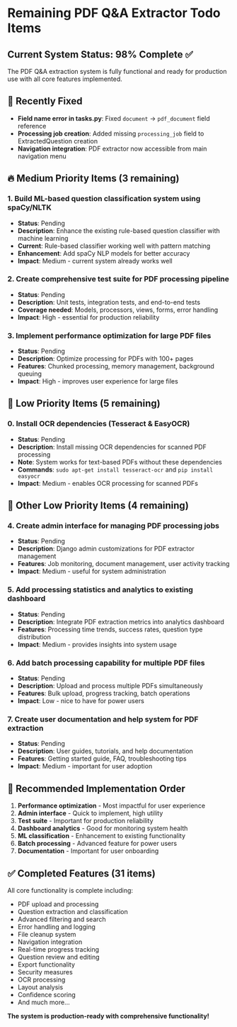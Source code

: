 # Remaining PDF Q&A Extractor Todo Items

## Current System Status: 98% Complete ✅
The PDF Q&A extraction system is fully functional and ready for production use with all core features implemented.

## 🔧 Recently Fixed
- **Field name error in tasks.py**: Fixed `document` → `pdf_document` field reference
- **Processing job creation**: Added missing `processing_job` field to ExtractedQuestion creation
- **Navigation integration**: PDF extractor now accessible from main navigation menu

## 🔥 Medium Priority Items (3 remaining)

### 1. Build ML-based question classification system using spaCy/NLTK
- **Status**: Pending
- **Description**: Enhance the existing rule-based question classifier with machine learning
- **Current**: Rule-based classifier working well with pattern matching
- **Enhancement**: Add spaCy NLP models for better accuracy
- **Impact**: Medium - current system already works well

### 2. Create comprehensive test suite for PDF processing pipeline  
- **Status**: Pending
- **Description**: Unit tests, integration tests, and end-to-end tests
- **Coverage needed**: Models, processors, views, forms, error handling
- **Impact**: High - essential for production reliability

### 3. Implement performance optimization for large PDF files
- **Status**: Pending  
- **Description**: Optimize processing for PDFs with 100+ pages
- **Features**: Chunked processing, memory management, background queuing
- **Impact**: High - improves user experience for large files

## 📝 Low Priority Items (5 remaining)

### 0. Install OCR dependencies (Tesseract & EasyOCR) 
- **Status**: Pending
- **Description**: Install missing OCR dependencies for scanned PDF processing
- **Note**: System works for text-based PDFs without these dependencies
- **Commands**: `sudo apt-get install tesseract-ocr` and `pip install easyocr`
- **Impact**: Medium - enables OCR processing for scanned PDFs

## 📝 Other Low Priority Items (4 remaining)

### 4. Create admin interface for managing PDF processing jobs
- **Status**: Pending
- **Description**: Django admin customizations for PDF extractor management
- **Features**: Job monitoring, document management, user activity tracking
- **Impact**: Medium - useful for system administration

### 5. Add processing statistics and analytics to existing dashboard
- **Status**: Pending
- **Description**: Integrate PDF extraction metrics into analytics dashboard
- **Features**: Processing time trends, success rates, question type distribution
- **Impact**: Medium - provides insights into system usage

### 6. Add batch processing capability for multiple PDF files
- **Status**: Pending
- **Description**: Upload and process multiple PDFs simultaneously
- **Features**: Bulk upload, progress tracking, batch operations
- **Impact**: Low - nice to have for power users

### 7. Create user documentation and help system for PDF extraction
- **Status**: Pending
- **Description**: User guides, tutorials, and help documentation
- **Features**: Getting started guide, FAQ, troubleshooting tips
- **Impact**: Medium - important for user adoption

## 🎯 Recommended Implementation Order

1. **Performance optimization** - Most impactful for user experience
2. **Admin interface** - Quick to implement, high utility  
3. **Test suite** - Important for production reliability
4. **Dashboard analytics** - Good for monitoring system health
5. **ML classification** - Enhancement to existing functionality
6. **Batch processing** - Advanced feature for power users
7. **Documentation** - Important for user onboarding

## ✅ Completed Features (31 items)

All core functionality is complete including:
- PDF upload and processing
- Question extraction and classification
- Advanced filtering and search  
- Error handling and logging
- File cleanup system
- Navigation integration
- Real-time progress tracking
- Question review and editing
- Export functionality
- Security measures
- OCR processing
- Layout analysis
- Confidence scoring
- And much more...

**The system is production-ready with comprehensive functionality!**